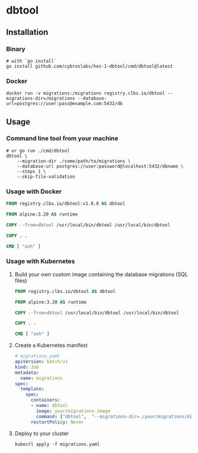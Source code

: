 # dbtool

## Installation

### Binary

```shell
# with `go install`
go install github.com/cybroslabs/hes-1-dbtool/cmd/dbtool@latest
```

### Docker

```shell
docker run -v migrations:/migrations registry.clbs.io/dbtool --migrations-dir=/migrations --database-url=postgres://user:pass@example.com:5432/db
```

## Usage

### Command line tool from your machine

```shell
# or go run ./cmd/dbtool
dbtool \
    --migration-dir ./some/path/to/migrations \
    --database-url postgres://user:password@localhost:5432/dbname \
    --steps 1 \
    --skip-file-validation
```

### Usage with Docker

```dockerfile
FROM registry.clbs.io/dbtool:v1.0.0 AS dbtool

FROM alpine:3.20 AS runtime

COPY --from=dbtool /usr/local/bin/dbtool /usr/local/bin/dbtool

COPY . .

CMD [ "ash" ]
```

### Usage with Kubernetes


1. Build your own custom image containing the database migrations (SQL files)

    ```dockerfile
    FROM registry.clbs.io/dbtool AS dbtool

    FROM alpine:3.20 AS runtime

    COPY --from=dbtool /usr/local/bin/dbtool /usr/local/bin/dbtool

    COPY . .

    CMD [ "ash" ]
    ```

2. Create a Kubernetes manifest

    ```yaml
    # migrations.yaml
    apiVersion: batch/v1
    kind: Job
    metadata:
      name: migrations
    spec:
      template:
        spec:
          containers:
          - name: dbtool
            image: your/migrations-image
            command: ["dbtool",  "--migrations-dir=./your/migrations/dir", "--database-url=postgres://user:pass@host:5432/db"]
          restartPolicy: Never
    ```

3. Deploy to your cluster

    ```shell
    kubectl apply -f migrations.yaml
    ```
